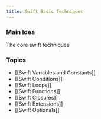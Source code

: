 ```yaml
---
title: Swift Basic Techniques
---
```


### Main Idea
The core swift techniques

### Topics
- [[Swift Variables and Constants]]
- [[Swift Conditions]]
- [[Swift Loops]]
- [[Swift Functions]]
- [[Swift Closures]]
- [[Swift Extensions]]
- [[Swift Optionals]]
